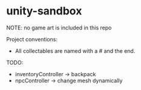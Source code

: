 # unity-sandbox

NOTE: no game art is included in this repo

Project conventions:

- All collectables are named with a # and the end.

TODO:

- inventoryController -> backpack
- npcController -> change mesh dynamically

